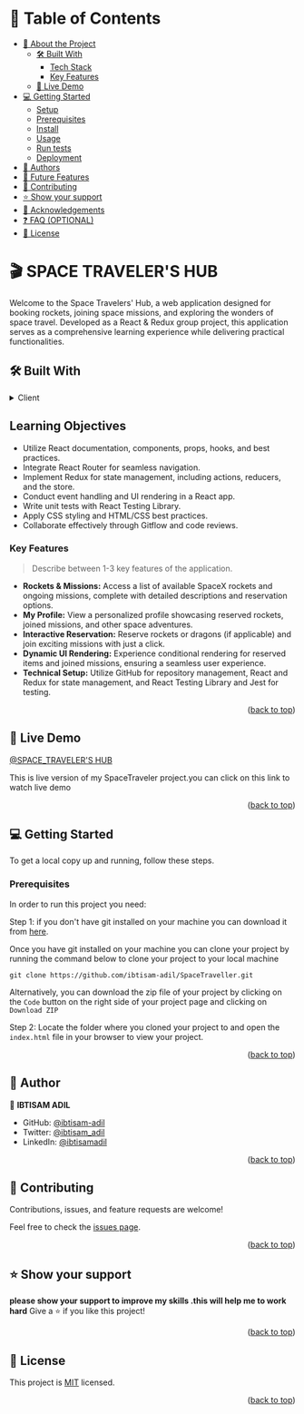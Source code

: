 <a name="readme-top"></a>

<!-- TABLE OF CONTENTS -->

# 📗 Table of Contents

- [📖 About the Project](#about-project)
  - [🛠 Built With](#built-with)
    - [Tech Stack](#tech-stack)
    - [Key Features](#key-features)
  - [🚀 Live Demo](#live-demo)
- [💻 Getting Started](#getting-started)
  - [Setup](#setup)
  - [Prerequisites](#prerequisites)
  - [Install](#install)
  - [Usage](#usage)
  - [Run tests](#run-tests)
  - [Deployment](#triangular_flag_on_post-deployment)
- [👥 Authors](#authors)
- [🔭 Future Features](#future-features)
- [🤝 Contributing](#contributing)
- [⭐️ Show your support](#support)
- [🙏 Acknowledgements](#acknowledgements)
- [❓ FAQ (OPTIONAL)](#faq)
- [📝 License](#license)

<!-- PROJECT DESCRIPTION -->

# 🎬 SPACE TRAVELER'S HUB <a name="about-project"></a>

Welcome to the Space Travelers' Hub, a web application designed for booking rockets, joining space missions, and exploring the wonders of space travel. Developed as a React & Redux group project, this application serves as a comprehensive learning experience while delivering practical functionalities.

## 🛠 Built With <a name="built-with"></a>

<details>
  <summary>Client</summary>
  <ul>
    <li><a href="https://reactjs.org/">React.js</a></li>
  </ul>
</details>

<!-- LEARNING OBJECT -->

## Learning Objectives

- Utilize React documentation, components, props, hooks, and best practices.
- Integrate React Router for seamless navigation.
- Implement Redux for state management, including actions, reducers, and the store.
- Conduct event handling and UI rendering in a React app.
- Write unit tests with React Testing Library.
- Apply CSS styling and HTML/CSS best practices.
- Collaborate effectively through Gitflow and code reviews.

<!-- Features -->

### Key Features <a name="key-features"></a>

> Describe between 1-3 key features of the application.

- **Rockets & Missions:** Access a list of available SpaceX rockets and ongoing missions, complete with detailed descriptions and reservation options.
- **My Profile:** View a personalized profile showcasing reserved rockets, joined missions, and other space adventures.
- **Interactive Reservation:** Reserve rockets or dragons (if applicable) and join exciting missions with just a click.
- **Dynamic UI Rendering:** Experience conditional rendering for reserved items and joined missions, ensuring a seamless user experience.
- **Technical Setup:** Utilize GitHub for repository management, React and Redux for state management, and React Testing Library and Jest for testing.

<p align="right">(<a href="#readme-top">back to top</a>)</p>

<!-- LIVE DEMO -->

## 🚀 Live Demo <a name="Space Traveler"></a>

[@SPACE_TRAVELER'S HUB](https://starfarerhub.netlify.app/)

This is live version of my SpaceTraveler project.you can click on this link to watch live demo

<p align="right">(<a href="#readme-top">back to top</a>)</p>

<!-- GETTING STARTED -->

## 💻 Getting Started <a name="getting-started"></a>

To get a local copy up and running, follow these steps.

### Prerequisites

In order to run this project you need:

Step 1: if you don't have git installed on your machine you can download it from [here](https://git-scm.com/downloads).

Once you have git installed on your machine you can clone your project by running the command below to clone your project to your local machine

`git clone https://github.com/ibtisam-adil/SpaceTraveller.git`

Alternatively, you can download the zip file of your project by clicking on the `Code` button on the right side of your project page and clicking on `Download ZIP`

Step 2: Locate the folder where you cloned your project to and open the `index.html` file in your browser to view your project.

<p align="right">(<a href="#readme-top">back to top</a>)</p>

<!-- AUTHORS -->

## 👥 Author <a name="authors"></a>

👤 **IBTISAM ADIL**

- GitHub: [@ibtisam-adil](https://github.com/ibtisam-adil)
- Twitter: [@ibtisam_adil](https://twitter.com/Ibtisam__adil)
- LinkedIn: [@ibtisamadil](http://www.linkedin.com/in/ibtisamadil)

<p align="right">(<a href="#readme-top">back to top</a>)</p>

<!-- CONTRIBUTING -->

## 🤝 Contributing <a name="contributing"></a>

Contributions, issues, and feature requests are welcome!

Feel free to check the [issues page](../../issues/).

<p align="right">(<a href="#readme-top">back to top</a>)</p>

<!-- SUPPORT -->

## ⭐️ Show your support <a name="support"></a>

**please show your support to improve my skills .this will help me to work hard**
Give a ⭐️ if you like this project!

<p align="right">(<a href="#readme-top">back to top</a>)</p>

<!-- LICENSE -->

## 📝 License <a name="license"></a>

This project is [MIT](./license.md) licensed.

<p align="right">(<a href="#readme-top">back to top</a>)</p>

